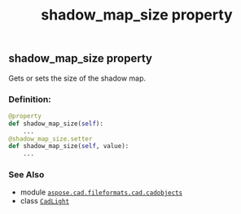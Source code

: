 ﻿---
title: shadow_map_size property
second_title: Aspose.CAD for Python via .NET API References
description: 
type: docs
weight: 540
url: /python-net/aspose.cad.fileformats.cad.cadobjects/cadlight/shadow_map_size/
is_root: false
---

## shadow_map_size property


Gets or sets the size of the shadow map.
### Definition:
```python
@property
def shadow_map_size(self):
    ...
@shadow_map_size.setter
def shadow_map_size(self, value):
    ...
```

### See Also
* module [`aspose.cad.fileformats.cad.cadobjects`](../../)
* class [`CadLight`](/cad/python-net/aspose.cad.fileformats.cad.cadobjects/cadlight)
